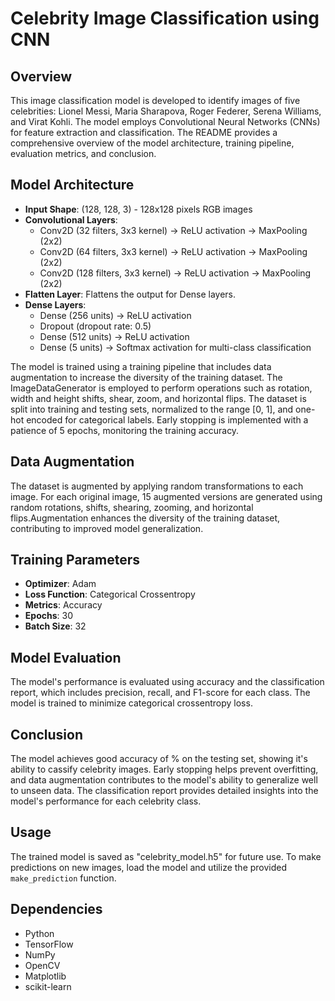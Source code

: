 

# Celebrity Image Classification using CNN

## Overview

This image classification model is developed to identify images of five celebrities: Lionel Messi, Maria Sharapova, Roger Federer, Serena Williams, and Virat Kohli. The model employs Convolutional Neural Networks (CNNs) for feature extraction and classification. The README provides a comprehensive overview of the model architecture, training pipeline, evaluation metrics, and conclusion.

## Model Architecture

- **Input Shape**: (128, 128, 3) - 128x128 pixels RGB images
- **Convolutional Layers**:
    - Conv2D (32 filters, 3x3 kernel) → ReLU activation → MaxPooling (2x2)
    - Conv2D (64 filters, 3x3 kernel) → ReLU activation → MaxPooling (2x2)
    - Conv2D (128 filters, 3x3 kernel) → ReLU activation → MaxPooling (2x2)
- **Flatten Layer**: Flattens the output for Dense layers.
- **Dense Layers**:
    - Dense (256 units) → ReLU activation
    - Dropout (dropout rate: 0.5)
    - Dense (512 units) → ReLU activation
    - Dense (5 units) → Softmax activation for multi-class classification

The model is trained using a training pipeline that includes data augmentation to increase the diversity of the training dataset. The ImageDataGenerator is employed to perform operations such as rotation, width and height shifts, shear, zoom, and horizontal flips. The dataset is split into training and testing sets, normalized to the range [0, 1], and one-hot encoded for categorical labels. Early stopping is implemented with a patience of 5 epochs, monitoring the training accuracy.


## Data Augmentation

The dataset is augmented by applying random transformations to each image. For each original image, 15 augmented versions are generated using random rotations, shifts, shearing, zooming, and horizontal flips.Augmentation enhances the diversity of the training dataset, contributing to improved model generalization.

## Training Parameters

- **Optimizer**: Adam
- **Loss Function**: Categorical Crossentropy
- **Metrics**: Accuracy
- **Epochs**: 30
- **Batch Size**: 32

## Model Evaluation

The model's performance is evaluated using accuracy and the classification report, which includes precision, recall, and F1-score for each class. The model is trained to minimize categorical crossentropy loss.


## Conclusion

The model achieves good accuracy of % on the testing set, showing it's ability to cassify celebrity images. Early stopping helps prevent overfitting, and data augmentation contributes to the model's ability to generalize well to unseen data. The classification report provides detailed insights into the model's performance for each celebrity class.

## Usage

The trained model is saved as "celebrity_model.h5" for future use. To make predictions on new images, load the model and utilize the provided `make_prediction` function.

## Dependencies

- Python
- TensorFlow
- NumPy
- OpenCV
- Matplotlib
- scikit-learn

